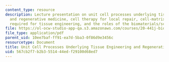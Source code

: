 ```yaml
---
content_type: resource
description: Lecture presentation on unit cell processes underlying tissue engineering
  and regenerative medicine, cell therapy for local repair, cell-matrix interactions
  required for tissue engineering, and the roles of the biomaterials/scaffolds.
file: https://ol-ocw-studio-app-qa.s3.amazonaws.com/courses/20-441j-biomaterials-tissue-interactions-fall-2009/567cb2f7b2b3551444edf29100d68ed7_MIT20_441JF09_lec04_ms.pdf
file_type: application/pdf
parent_uid: 10ee7baf-ff91-ea7d-5ba3-0f86d9e3456c
resourcetype: Document
title: Unit Cell Processes Underlying Tissue Engineering and Regenerative Medicine
uid: 567cb2f7-b2b3-5514-44ed-f29100d68ed7
---
```


